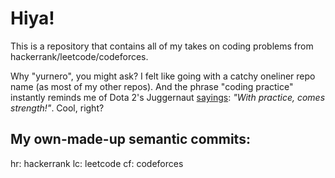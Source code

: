 # Hiya!
This is a repository that contains all of my takes on coding problems from hackerrank/leetcode/codeforces.

Why "yurnero", you might ask? I felt like going with a catchy oneliner repo name (as most of my other repos). And the phrase "coding practice" instantly reminds me of Dota 2's Juggernaut [sayings](https://static.wikia.nocookie.net/dota2_gamepedia/images/a/a1/Vo_juggernaut_jugsc_arc_level_05.mp3/revision/latest?cb=20201013212523): <em>"With practice, comes strength!"</em>. Cool, right?

## My own-made-up semantic commits:
hr: hackerrank
lc: leetcode
cf: codeforces